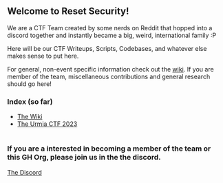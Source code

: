 <!--

**Here are some ideas to get you started:**

🙋‍♀️ A short introduction - what is your organization all about?
🌈 Contribution guidelines - how can the community get involved?
👩‍💻 Useful resources - where can the community find your docs? Is there anything else the community should know?
🍿 Fun facts - what does your team eat for breakfast?
🧙 Remember, you can do mighty things with the power of [Markdown](https://docs.github.com/github/writing-on-github/getting-started-with-writing-and-formatting-on-github/basic-writing-and-formatting-syntax)
-->

## Welcome to Reset Security!

We are a CTF Team created by some nerds on Reddit that hopped into a discord together and instantly became a big, weird, international family :P 

Here will be our CTF Writeups, Scripts, Codebases, and whatever else makes sense to put here. 

For general, non-event specific information check out the [wiki](https://github.com/ResetSec/.github/wiki). If you are member of the team, miscellaneous contributions and general research should go here! 

### Index (so far)
- [The Wiki](https://github.com/ResetSec/.github/wiki)
- [The Urmia CTF 2023](https://github.com/ResetSec/UrmiaCTF)
# 

### If you are a interested in becoming a member of the team or this GH Org, please join us in the the discord. 
[The Discord](https://discord.gg/TfAH9zQz)
